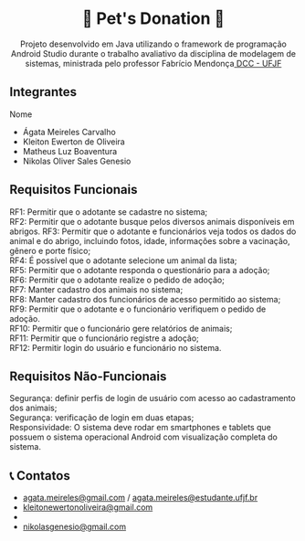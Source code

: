 <h1 align="center"> 🐾 Pet's Donation 🐾</h1>

<p align="center">Projeto desenvolvido em Java utilizando o framework de programação Android Studio durante o trabalho avaliativo da disciplina de modelagem de sistemas, ministrada pelo professor Fabrício Mendonça<a href="http://professorfabriciomendonca.com.br/"> DCC - UFJF</a></p>


## Integrantes
Nome
- Ágata Meireles Carvalho
- Kleiton Ewerton de Oliveira
- Matheus Luz Boaventura
- Nikolas Oliver Sales Genesio



## Requisitos Funcionais

RF1:    Permitir que o adotante se cadastre no sistema;<br>
RF2:    Permitir que o adotante busque pelos diversos animais disponíveis em abrigos.
RF3:  Permitir que o adotante e funcionários veja todos os dados do animal e do abrigo, incluindo fotos, idade, informações sobre a vacinação, gênero e porte físico;<br>
RF4:   É possível que o adotante selecione um animal da lista;<br>
RF5:   Permitir que o adotante responda o questionário para a adoção;<br>
RF6:   Permitir que o adotante realize o pedido de adoção;<br>
RF7:   Manter cadastro dos animais no sistema;<br>
RF8:   Manter cadastro dos funcionários de acesso permitido ao sistema;<br>
RF9:   Permitir que o adotante e o funcionário verifiquem o pedido de adoção.<br>
RF10: Permitir que o funcionário gere relatórios de animais;<br>
RF11: Permitir que o funcionário registre a adoção;<br>
RF12: Permitir login do usuário e funcionário no sistema.

## Requisitos Não-Funcionais

Segurança: definir perfis de login de usuário com acesso ao cadastramento dos animais;<br>
Segurança: verificação de login em duas etapas;<br>
Responsividade: O sistema deve rodar em smartphones e tablets que possuem o sistema operacional Android com visualização completa do sistema.<br>

## 📞 Contatos
- agata.meireles@gmail.com / agata.meireles@estudante.ufjf.br
- kleitonewertonoliveira@gmail.com  
- 
- nikolasgenesio@gmail.com
